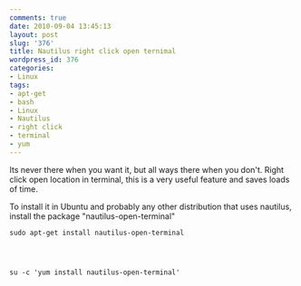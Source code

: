 ```yaml
---
comments: true
date: 2010-09-04 13:45:13
layout: post
slug: '376'
title: Nautilus right click open ternimal
wordpress_id: 376
categories:
- Linux
tags:
- apt-get
- bash
- Linux
- Nautilus
- right click
- terminal
- yum
---
```


Its never there when you want it, but all ways there when you don't.  Right click open location in terminal, this is a very useful feature and saves loads of time.  

To install it in Ubuntu and probably any other distribution that uses nautilus, install the package "nautilus-open-terminal"


    
    sudo apt-get install nautilus-open-terminal



    
    su -c 'yum install nautilus-open-terminal'
